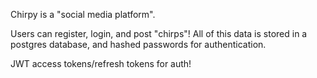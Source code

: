 Chirpy is a "social media platform".

Users can register, login, and post "chirps"! All of this data is stored in a postgres database, and hashed passwords for authentication.

JWT access tokens/refresh tokens for auth!